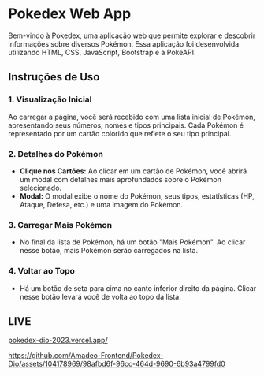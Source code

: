 # Pokedex Web App

Bem-vindo à Pokedex, uma aplicação web que permite explorar e descobrir informações sobre diversos Pokémon. Essa aplicação foi desenvolvida utilizando HTML, CSS, JavaScript, Bootstrap e a PokeAPI.

## Instruções de Uso

### 1. Visualização Inicial

Ao carregar a página, você será recebido com uma lista inicial de Pokémon, apresentando seus números, nomes e tipos principais. Cada Pokémon é representado por um cartão colorido que reflete o seu tipo principal.

### 2. Detalhes do Pokémon

- **Clique nos Cartões:** Ao clicar em um cartão de Pokémon, você abrirá um modal com detalhes mais aprofundados sobre o Pokémon selecionado.
- **Modal:** O modal exibe o nome do Pokémon, seus tipos, estatísticas (HP, Ataque, Defesa, etc.) e uma imagem do Pokémon.

### 3. Carregar Mais Pokémon

- No final da lista de Pokémon, há um botão "Mais Pokémon". Ao clicar nesse botão, mais Pokémon serão carregados na lista.

### 4. Voltar ao Topo

- Há um botão de seta para cima no canto inferior direito da página. Clicar nesse botão levará você de volta ao topo da lista.
 ## LIVE

[ pokedex-dio-2023.vercel.app/](https://pokedex-dio-2023.vercel.app/)


https://github.com/Amadeo-Frontend/Pokedex-Dio/assets/104178969/98afbd6f-96cc-464d-9690-6b93a4799fd0


